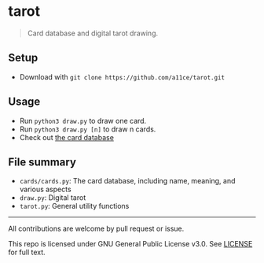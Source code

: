 # tarot

> Card database and digital tarot drawing.

## Setup

- Download with `git clone https://github.com/a11ce/tarot.git`

## Usage

- Run `python3 draw.py` to draw one card.
- Run `python3 draw.py [n]` to draw n cards.
- Check out [the card database](../master/cards/cards.csv)

## File summary
- `cards/cards.py`: The card database, including name, meaning, and various aspects
- `draw.py`: Digital tarot
- `tarot.py`: General utility functions

--- 

All contributions are welcome by pull request or issue.

This repo is licensed under GNU General Public License v3.0. See [LICENSE](../master/LICENSE) for full text.